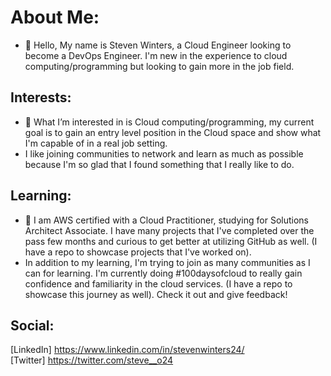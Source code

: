# About Me:
- 👋 Hello, My name is Steven Winters, a Cloud Engineer looking to become a DevOps Engineer. I'm new in the experience to cloud computing/programming but looking to gain more in the job field.

## Interests:
- 👀 What I’m interested in is Cloud computing/programming, my current goal is to gain an entry level position in the Cloud space and show what I'm capable of in a real job setting.
- I like joining communities to network and learn as much as possible because I'm so glad that I found something that I really like to do.

## Learning:
- 🌱 I am AWS certified with a Cloud Practitioner, studying for Solutions Architect Associate. I have many projects that I've completed over the pass few months and curious to get better at utilizing GitHub as well. (I have a repo to showcase projects that I've worked on).
- In addition to my learning, I'm trying to join as many communities as I can for learning. I'm currently doing #100daysofcloud to really gain confidence and familiarity in the cloud services. (I have a repo to showcase this journey as well). Check it out and give feedback!

## Social:
[LinkedIn] https://www.linkedin.com/in/stevenwinters24/ <br>
[Twitter] https://twitter.com/steve__o24
